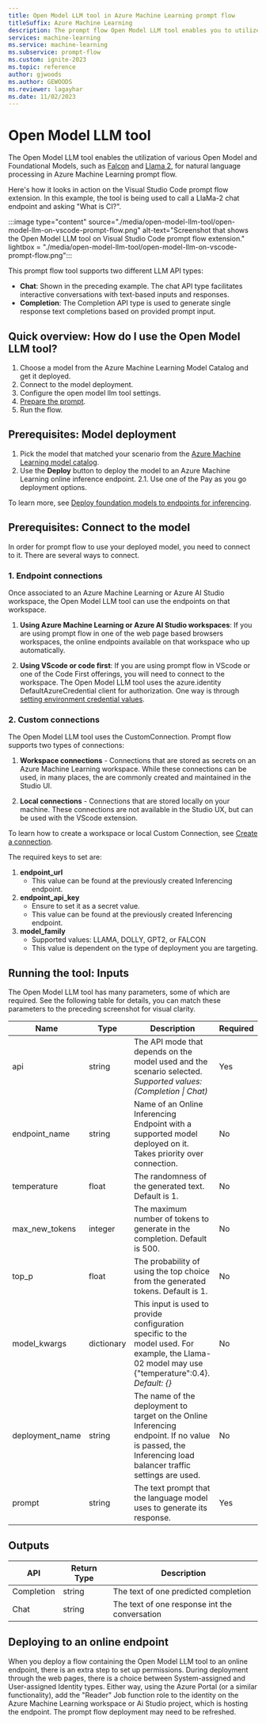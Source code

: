 ```yaml
---
title: Open Model LLM tool in Azure Machine Learning prompt flow
titleSuffix: Azure Machine Learning
description: The prompt flow Open Model LLM tool enables you to utilize various open-source and foundational models.
services: machine-learning
ms.service: machine-learning
ms.subservice: prompt-flow
ms.custom: ignite-2023
ms.topic: reference
author: gjwoods
ms.author: GEWOODS
ms.reviewer: lagayhar
ms.date: 11/02/2023
---
```


# Open Model LLM tool

The Open Model LLM tool enables the utilization of various Open Model and Foundational Models, such as [Falcon](https://ml.azure.com/models/tiiuae-falcon-7b/version/4/catalog/registry/azureml) and [Llama 2](https://ml.azure.com/models/Llama-2-7b-chat/version/14/catalog/registry/azureml-meta), for natural language processing in Azure Machine Learning prompt flow.

Here's how it looks in action on the Visual Studio Code prompt flow extension. In this example, the tool is being used to call a LlaMa-2 chat endpoint and asking "What is CI?".

:::image type="content" source="./media/open-model-llm-tool/open-model-llm-on-vscode-prompt-flow.png" alt-text="Screenshot that shows the Open Model LLM tool on Visual Studio Code prompt flow extension." lightbox = "./media/open-model-llm-tool/open-model-llm-on-vscode-prompt-flow.png":::

This prompt flow tool supports two different LLM API types:

- **Chat**: Shown in the preceding example. The chat API type facilitates interactive conversations with text-based inputs and responses.
- **Completion**: The Completion API type is used to generate single response text completions based on provided prompt input.

## Quick overview: How do I use the Open Model LLM tool?

1. Choose a model from the Azure Machine Learning Model Catalog and get it deployed.
2. Connect to the model deployment.
3. Configure the open model llm tool settings.
4. [Prepare the prompt](./prompt-tool.md#write-a-prompt).
5. Run the flow.

## Prerequisites: Model deployment

1. Pick the model that matched your scenario from the [Azure Machine Learning model catalog](https://ml.azure.com/model/catalog).
1. Use the **Deploy** button to deploy the model to an Azure Machine Learning online inference endpoint. 2.1. Use one of the Pay as you go deployment options.

To learn more, see [Deploy foundation models to endpoints for inferencing](../../how-to-use-foundation-models.md#deploying-foundation-models-to-endpoints-for-inferencing).

## Prerequisites: Connect to the model

In order for prompt flow to use your deployed model, you need to connect to it. There are several ways to connect.

### 1. Endpoint connections

Once associated to an Azure Machine Learning or Azure AI Studio workspace, the Open Model LLM tool can use the endpoints on that workspace.

1. **Using Azure Machine Learning or Azure AI Studio workspaces**: If you are using prompt flow in one of the web page based browsers workspaces, the online endpoints available on that workspace who up automatically.

2. **Using VScode or code first**: If you are using prompt flow in VScode or one of the Code First offerings, you will need to connect to the workspace. The Open Model LLM tool uses the azure.identity DefaultAzureCredential client for authorization. One way is through [setting environment credential values](https://learn.microsoft.com/en-us/python/api/azure-identity/azure.identity.environmentcredential?view=azure-python).

### 2. Custom connections

The Open Model LLM tool uses the CustomConnection. Prompt flow supports two types of connections:

1. **Workspace connections** - Connections that are stored as secrets on an Azure Machine Learning workspace. While these connections can be used, in many places, the are commonly created and maintained in the Studio UI.

2. **Local connections** - Connections that are stored locally on your machine. These connections are not available in the Studio UX, but can be used with the VScode extension.

To learn how to create a workspace or local Custom Connection, see [Create a connection](https://microsoft.github.io/promptflow/how-to-guides/manage-connections.html#create-a-connection).

The required keys to set are:

1. **endpoint_url**
    - This value can be found at the previously created Inferencing endpoint.
2. **endpoint_api_key**
    - Ensure to set it as a secret value.
    - This value can be found at the previously created Inferencing endpoint.
3. **model_family**
    - Supported values: LLAMA, DOLLY, GPT2, or FALCON
    - This value is dependent on the type of deployment you are targeting.

## Running the tool: Inputs

The Open Model LLM tool has many parameters, some of which are required. See the following table for details, you can match these parameters to the preceding screenshot for visual clarity.

| Name | Type | Description | Required |
|------|------|-------------|----------|
| api | string | The API mode that depends on the model used and the scenario selected. *Supported values: (Completion \| Chat)* | Yes |
| endpoint_name | string | Name of an Online Inferencing Endpoint with a supported model deployed on it. Takes priority over connection. | No |
| temperature | float | The randomness of the generated text. Default is 1. | No |
| max_new_tokens | integer | The maximum number of tokens to generate in the completion. Default is 500. | No |
| top_p | float | The probability of using the top choice from the generated tokens. Default is 1. | No |
| model_kwargs | dictionary | This input is used to provide configuration specific to the model used. For example, the Llama-02 model may use {\"temperature\":0.4}. *Default: {}* | No |
| deployment_name | string | The name of the deployment to target on the Online Inferencing endpoint. If no value is passed, the Inferencing load balancer traffic settings are used. | No |
| prompt | string | The text prompt that the language model uses to generate its response. | Yes |

## Outputs

| API        | Return Type | Description                              |
|------------|-------------|------------------------------------------|
| Completion | string      | The text of one predicted completion     |
| Chat       | string      | The text of one response int the conversation |

## Deploying to an online endpoint

When you deploy a flow containing the Open Model LLM tool to an online endpoint, there is an extra step to set up permissions. During deployment through the web pages, there is a choice between System-assigned and User-assigned Identity types. Either way, using the Azure Portal (or a similar functionality), add the "Reader" Job function role to the identity on the Azure Machine Learning workspace or Ai Studio project, which is hosting the endpoint. The prompt flow deployment may need to be refreshed.